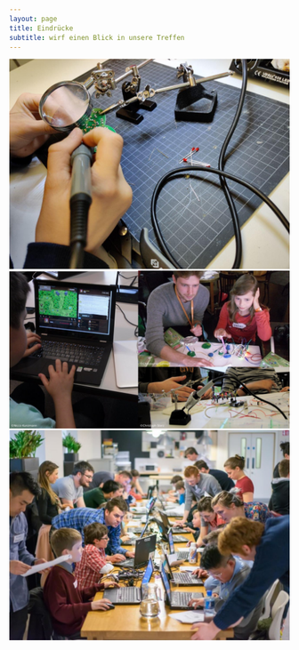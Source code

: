 ```yaml
---
layout: page
title: Eindrücke
subtitle: wirf einen Blick in unsere Treffen
---
```


![Bild1](/assets/img/solder_ornament.jpg)
![Bild2](/assets/img/collage.jpg)
![Bild2](/assets/img/Build_a_Makerspace_for_Young_People.jpg)

